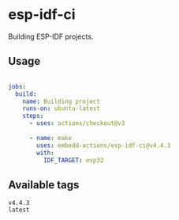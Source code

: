 # esp-idf-ci

Building ESP-IDF projects.

## Usage

```yml

jobs:      
  build:
    name: Building project
    runs-on: ubuntu-latest
    steps:
      - uses: actions/checkout@v3
        
      - name: make   
        uses: embedd-actions/esp-idf-ci@v4.4.3
        with: 
          IDF_TARGET: esp32

```

## Available tags

```
v4.4.3
latest
```

